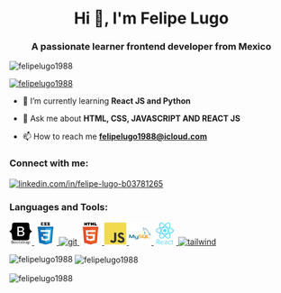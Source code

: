 <h1 align="center">Hi 👋, I'm Felipe Lugo</h1>
<h3 align="center">A passionate learner frontend developer from Mexico</h3>

<p align="left"> <img src="https://komarev.com/ghpvc/?username=felipelugo1988&label=Profile%20views&color=0e75b6&style=flat" alt="felipelugo1988" /> </p>

<p align="left"> <a href="https://github.com/ryo-ma/github-profile-trophy"><img src="https://github-profile-trophy.vercel.app/?username=felipelugo1988" alt="felipelugo1988" /></a> </p>

- 🌱 I’m currently learning **React JS and Python**

- 💬 Ask me about **HTML, CSS, JAVASCRIPT AND REACT JS**

- 📫 How to reach me **felipelugo1988@icloud.com**

<h3 align="left">Connect with me:</h3>
<p align="left">
<a href="https://linkedin.com/in/linkedin.com/in/felipe-lugo-b03781265" target="blank"><img align="center" src="https://raw.githubusercontent.com/rahuldkjain/github-profile-readme-generator/master/src/images/icons/Social/linked-in-alt.svg" alt="linkedin.com/in/felipe-lugo-b03781265" height="30" width="40" /></a>
</p>

<h3 align="left">Languages and Tools:</h3>
<p align="left"> <a href="https://getbootstrap.com" target="_blank" rel="noreferrer"> <img src="https://raw.githubusercontent.com/devicons/devicon/master/icons/bootstrap/bootstrap-plain-wordmark.svg" alt="bootstrap" width="40" height="40"/> </a> <a href="https://www.w3schools.com/css/" target="_blank" rel="noreferrer"> <img src="https://raw.githubusercontent.com/devicons/devicon/master/icons/css3/css3-original-wordmark.svg" alt="css3" width="40" height="40"/> </a> <a href="https://git-scm.com/" target="_blank" rel="noreferrer"> <img src="https://www.vectorlogo.zone/logos/git-scm/git-scm-icon.svg" alt="git" width="40" height="40"/> </a> <a href="https://www.w3.org/html/" target="_blank" rel="noreferrer"> <img src="https://raw.githubusercontent.com/devicons/devicon/master/icons/html5/html5-original-wordmark.svg" alt="html5" width="40" height="40"/> </a> <a href="https://developer.mozilla.org/en-US/docs/Web/JavaScript" target="_blank" rel="noreferrer"> <img src="https://raw.githubusercontent.com/devicons/devicon/master/icons/javascript/javascript-original.svg" alt="javascript" width="40" height="40"/> </a> <a href="https://www.mysql.com/" target="_blank" rel="noreferrer"> <img src="https://raw.githubusercontent.com/devicons/devicon/master/icons/mysql/mysql-original-wordmark.svg" alt="mysql" width="40" height="40"/> </a> <a href="https://reactjs.org/" target="_blank" rel="noreferrer"> <img src="https://raw.githubusercontent.com/devicons/devicon/master/icons/react/react-original-wordmark.svg" alt="react" width="40" height="40"/> </a> <a href="https://tailwindcss.com/" target="_blank" rel="noreferrer"> <img src="https://www.vectorlogo.zone/logos/tailwindcss/tailwindcss-icon.svg" alt="tailwind" width="40" height="40"/> </a> </p>

<p><img align="left" src="https://github-readme-stats.vercel.app/api/top-langs?username=felipelugo1988&show_icons=true&locale=en&layout=compact" alt="felipelugo1988" /></p>

<p>&nbsp;<img align="center" src="https://github-readme-stats.vercel.app/api?username=felipelugo1988&show_icons=true&locale=en" alt="felipelugo1988" /></p>

<p><img align="center" src="https://github-readme-streak-stats.herokuapp.com/?user=felipelugo1988&" alt="felipelugo1988" /></p>
